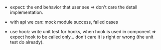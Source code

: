 + expect: the end behavior that user see => don't care the detail implementation.

+ with api we can: mock module success, failed cases

+ use hook: write unit test for hooks, when hook is used in component => expect hook to be called only... don't care it is right or wrong (the unit test do already).

